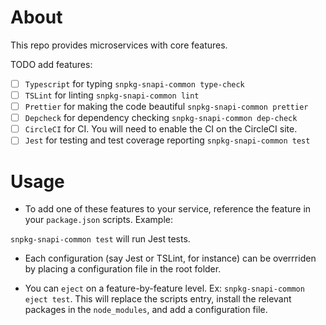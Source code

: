 # About

This repo provides microservices with core features.

TODO add features:

 - [ ] `Typescript` for typing `snpkg-snapi-common type-check`
 - [ ] `TSLint` for linting `snpkg-snapi-common lint`
 - [ ] `Prettier` for making the code beautiful `snpkg-snapi-common prettier`
 - [ ] `Depcheck` for dependency checking `snpkg-snapi-common dep-check`
 - [ ] `CircleCI` for CI. You will need to enable the CI on the CircleCI site.
 - [ ] `Jest` for testing and test coverage reporting `snpkg-snapi-common test`

# Usage

- To add one of these features to your service, reference the feature in your `package.json` scripts. Example:

`snpkg-snapi-common test` will run Jest tests.

- Each configuration (say Jest or TSLint, for instance) can be overrriden by placing a configuration file in the root folder.

- You can `eject` on a feature-by-feature level. Ex: `snpkg-snapi-common eject test`. This will replace the scripts entry, install the relevant packages in the `node_modules`, and add a configuration file.

